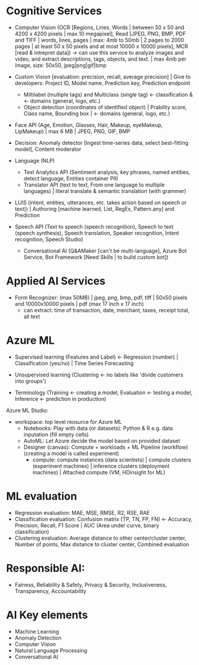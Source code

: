# Cognitive Services
 - Computer Vision (OCR [Regions, Lines, Words | between 50 x 50 and 4200 x 4200 pixels | max 10 megapixel], Read [JPEG, PNG, BMP, PDF and TIFF | words, lines, pages | max: 4mb to 50mb | 2 pages to 2000 pages | at least 50 x 50 pixels and at most 10000 x 10000 pixels], MCR [read & intrepret data]) -> can use this service to analyze images and video, and extract descriptions, tags, objects, and text. | max 4mb per image, size: 50x50, jpeg|png|gif|bmp
 - Custom Vision [evaluation: precision, recall, average precision] | Give to developers: Project ID, Model name, Prediction key, Prediction endpoint
    - Miltilabel (multiple tags) and Multiclass (single tag) <- classification & <- domains (general, logo, etc.)
    - Object detection (coordinates of identified object) | Prability score, Class name, Bounding box | <- domains (general, logo, etc.)
 - Face API (Age, Emotion, Glasses, Hair, Makeup, eyeMakeup, LipMakeup) | max 6 MB | JPEG, PNG, GIF, BMP

 - Decision: Anomaly detector [Ingest time-series data, select best-fitting model], Content moderator
 
 - Language (NLP)
   - Text Analytics API (Sentiment analysis, key phrases, named entities, detect language, Entities container PII)
   - Translator API (text to text, From one language to multiple languages) | literal translate & semantic translation (with grammer)
 - LUIS (intent, entities, utterances, etc. takes action based on speech or text)) | Authoring [machine learned, List, RegEx, Pattern.any] and Prediction
 - Speech API (Text to speech (speech recognition), Speech to text (speech synthesis), Speech translation, Speaker recognition, Intent recognition, Speech Studio)
   - Conversational AI (Q&AMaker [can't be multi-language], Azure Bot Service, Bot Framework [Need Skills | to build custom bot])

# Applied AI Services
 - Form Recognizer: (max 50MB) | jpeg, png, bmp, pdf, tiff | 50x50 pixels and 10000x10000 pixels | pdf (max 17 inch x 17 inch)
    - can extract: time of transaction, date, merchant, taxes, receipt total, all text

# Azure ML
 - Supervised learning (Features and Label) <- Regression (number) | Classification (yes/no) | Time Series Forecasting
 - Unsupervised learning (Clustering <- no labels like 'divide customers into groups')
 
 - Terminology (Training <- creating a model, Evaluation <- testing a model, Inference <- prediction in production)
 
 Azure ML Studio:
 - workspace: top level reosurce for Azure ML
   - Notebooks: Play with data (or datasets): Python & R       e.g. data inputation (fill empty cells)
   - AutoML: Let Azure decide the model based on provided dataset
   - Designer (canvas): Compute + workloads + ML Pipeline (workflow)
     (creating a model is called experiment)
      - compute: compute instances (data scientists) | compute clusters (experiment machines) | inference clusters (deployment machines) | Attached compute (VM, HDinsight for ML)

# ML evaluation
- Regression evaluation: MAE, MSE, RMSE, R2, RSE, RAE
- Classification evaluation: Confusion matrix (TP, TN, FP, FN) <- Accuracy, Precision, Recall, F1 Score | AUC (Area under curve, binary classification)
- Clustering evaluation: Average distance to other center/cluster center, Number of points, Max distance to cluster center, Combined evaluation

# Responsible AI:
  - Fainess, Reliability & Safety, Privacy & Security, Inclusiveness, Transparency, Accountability

# AI Key elements
- Machine Learning
- Anomaly Detection
- Computer Vision 
- Natural Language Processing
- Conversational AI
